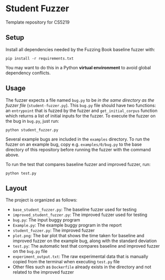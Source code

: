 # Student Fuzzer
Template repository for CS5219

## Setup
Install all dependencies needed by the Fuzzing Book baseline fuzzer with:

```
pip install -r requirements.txt
```

You may want to do this in a Python **virtual environment** to avoid global dependency conflicts.

## Usage

The fuzzer expects a file named `bug.py` to be *in the same directory as the fuzzer file* (`student-fuzzer.py`).
This `bug.py` file should have two functions: an `entrypoint` that is fuzzed by the fuzzer and `get_initial_corpus` function which returns a list of initial inputs for the fuzzer.
To execute the fuzzer on the bug in `bug.py`, just run:

```
python student_fuzzer.py
```

Several example bugs are included in the `examples` directory.
To run the fuzzer on an example bug, copy e.g. `examples/0/bug.py` to the base directory of this repository before running the fuzzer with the command above.

To run the test that compares baseline fuzzer and improved fuzzer, run:
```
python test.py
```
## Layout
The project is organized as follows:

- `base_student_fuzzer.py`: The baseline fuzzer used for testing
- `improved_student_fuzzer.py`: The improved fuzzer used for testing
- `bug.py`: The input buggy program
- `Example.py`: The example buggy program in the report
- `student_fuzzer.py`: The improved fuzzer
- `plot.png`: The bar plot that shows the time taken for baseline and improved fuzzer on the example bug, along with the standard deviation
- `test.py`: The automatic test that compares baseline and improved fuzzer on the `bug.py` file
- `experiment_output.txt`: The raw experimental data that is manually copied from the terminal when executing `test.py` file
- Other files such as `Dockerfile` already exists in the directory and not related to the improved fuzzer